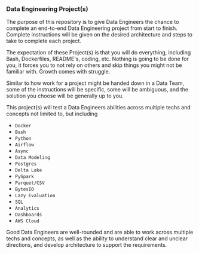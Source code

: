 ### Data Engineering Project(s)

The purpose of this repository is to give Data Engineers the chance to
complete an end-to-end Data Engineering project from start to finish. Complete
instructions will be given on the desired architecture and steps to 
take to complete each project.

The expectation of these Project(s) is that you will do everything, including Bash, Dockerfiles, README's, coding, etc.
Nothing is going to be done for you, it forces you to not rely on others and skip
things you might not be familiar with. Growth comes with struggle.

Similar to how work for a project might be handed down in a
Data Team, some of the instructions will be specific, some will be
ambiguous, and the solution you choose will be generally up to you.

This project(s) will test a Data Engineers abilities across
multiple techs and concepts not limited to, but including

- `Docker`
- `Bash`
- `Python`
- `Airflow`
- `Async`
- `Data Modeling`
- `Postgres`
- `Delta Lake`
- `PySpark`
- `Parquet/CSV`
- `BytesIO`
- `Lazy Evaluation`
- `SQL`
- `Analytics`
- `Dashboards`
- `AWS Cloud`

Good Data Engineers are well-rounded and are able to work across multiple techs and concepts,
as well as the ability to understand clear and unclear directions, and develop architecture to support
the requirements.
